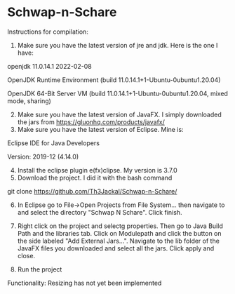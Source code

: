 # Schwap-n-Schare

Instructions for compilation:
1. Make sure you have the latest version of jre and jdk. Here is the one I have:

  openjdk 11.0.14.1 2022-02-08
  
  OpenJDK Runtime Environment (build 11.0.14.1+1-Ubuntu-0ubuntu1.20.04)
  
  OpenJDK 64-Bit Server VM (build 11.0.14.1+1-Ubuntu-0ubuntu1.20.04, mixed mode, sharing)
  
2. Make sure you have the latest version of JavaFX. I simply downloaded the jars from https://gluonhq.com/products/javafx/
3. Make sure you have the latest version of Eclipse. Mine is:

  Eclipse IDE for Java Developers
  
  Version: 2019-12 (4.14.0)
  
4. Install the eclipse plugin e(fx)clipse. My version is 3.7.0
5. Download the project. I did it with the bash command

  git clone https://github.com/Th3Jackal/Schwap-n-Schare/

6. In Eclipse go to File->Open Projects from File System... then navigate to and select the directory "Schwap N Schare". Click finish.

7. Right click on the project and selectg properties. Then go to Java Build Path and the libraries tab. Click on Modulepath and click the button on the side labeled "Add External Jars...". Navigate to the lib folder of the JavaFX files you downloaded and select all the jars. Click apply and close.

8. Run the project

Functionality:
Resizing has not yet been implemented
